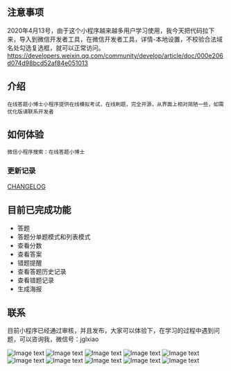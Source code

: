

## 注意事项
   2020年4月13号，由于这个小程序越来越多用户学习使用，我今天把代码拉下来，导入到微信开发者工具，在微信开发者工具，详情-本地设置，不校验合法域名处勾选复选框，就可以正常访问。
   https://developers.weixin.qq.com/community/develop/article/doc/000e206d074d98bcd52af84e051013


## 介绍
    在线答题小博士小程序提供在线模拟考试，在线刷题，完全开源，从界面上相对简陋一些，如需优化版请联系开发者

## 如何体验

    微信小程序搜索：在线答题小博士


### 更新记录

[CHANGELOG](./CHANGELOG.md)


## 目前已完成功能
+ 答题
+ 答题分单题模式和列表模式
+ 查看分数
+ 查看答案
+ 错题提醒
+ 查看答题历史记录
+ 查看错题记录
+ 生成海报

## 联系

目前小程序已经通过审核，并且发布，大家可以体验下，在学习的过程中遇到问题，可以咨询我，微信号：jglxiao

![Image text]( https://s1.ax1x.com/2020/03/28/GAACKU.jpg)
![Image text]( https://s1.ax1x.com/2020/03/28/GAAe8x.jpg)
![Image text]( https://s1.ax1x.com/2020/03/28/GAAYGt.jpg)
![Image text]( https://s1.ax1x.com/2020/03/28/GAAaM8.jpg)
![Image text]( https://s1.ax1x.com/2020/03/28/GAARMT.jpg)
![Image text]( https://s1.ax1x.com/2020/03/28/GAkz80.jpg)
![Image text]( https://s1.ax1x.com/2020/03/30/GmlB6O.jpg)
![Image text]( https://s1.ax1x.com/2020/03/30/Gm1MEd.jpg)
![Image text]( https://s1.ax1x.com/2020/03/31/GMIP0I.jpg)
![Image text]( http://file.xiaomutong.com.cn/IMG_9982%2820200409-201318%29.jpg)







